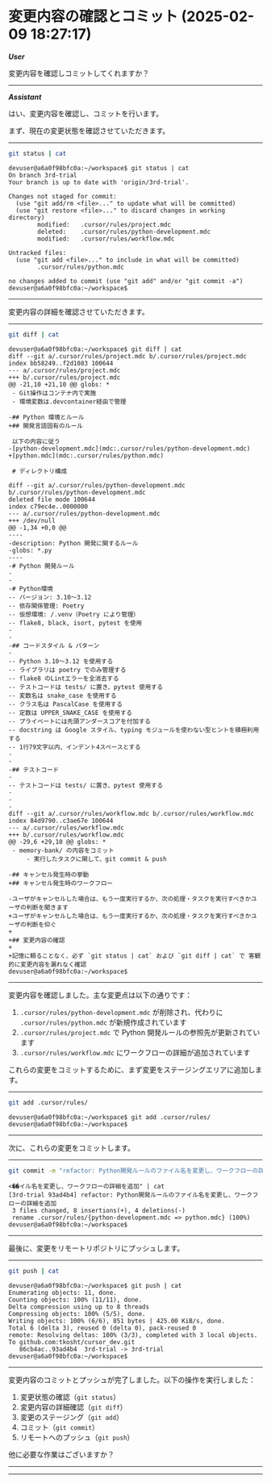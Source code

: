 <!-- Generated by SpecStory -->

# 変更内容の確認とコミット (2025-02-09 18:27:17)

_**User**_

変更内容を確認しコミットしてくれますか？

---

_**Assistant**_

はい、変更内容を確認し、コミットを行います。

まず、現在の変更状態を確認させていただきます。

---

```bash
git status | cat
```

```
devuser@a6a0f98bfc0a:~/workspace$ git status | cat
On branch 3rd-trial
Your branch is up to date with 'origin/3rd-trial'.

Changes not staged for commit:
  (use "git add/rm <file>..." to update what will be committed)
  (use "git restore <file>..." to discard changes in working directory)
        modified:   .cursor/rules/project.mdc
        deleted:    .cursor/rules/python-development.mdc
        modified:   .cursor/rules/workflow.mdc

Untracked files:
  (use "git add <file>..." to include in what will be committed)
        .cursor/rules/python.mdc

no changes added to commit (use "git add" and/or "git commit -a")
devuser@a6a0f98bfc0a:~/workspace$
```

---



変更内容の詳細を確認させていただきます。

---

```bash
git diff | cat
```

```
devuser@a6a0f98bfc0a:~/workspace$ git diff | cat
diff --git a/.cursor/rules/project.mdc b/.cursor/rules/project.mdc
index bb58249..f2d1083 100644
--- a/.cursor/rules/project.mdc
+++ b/.cursor/rules/project.mdc
@@ -21,10 +21,10 @@ globs: *
 - Git操作はコンテナ内で実施
 - 環境変数は.devcontainer経由で管理
 
-## Python 環境とルール
+## 開発言語固有のルール
 
 以下の内容に従う
-[python-development.mdc](mdc:.cursor/rules/python-development.mdc)
+[python.mdc](mdc:.cursor/rules/python.mdc)
 
 # ディレクトリ構成
 
diff --git a/.cursor/rules/python-development.mdc b/.cursor/rules/python-development.mdc
deleted file mode 100644
index c79ec4e..0000000
--- a/.cursor/rules/python-development.mdc
+++ /dev/null
@@ -1,34 +0,0 @@
----
-description: Python 開発に関するルール
-globs: *.py
----
-# Python 開発ルール
-
-
-# Python環境
-- バージョン: 3.10～3.12
-- 依存関係管理: Poetry
-- 仮想環境: /.venv（Poetry により管理）
-- flake8, black, isort, pytest を使用
-
-
-## コードスタイル & パターン
-
-- Python 3.10～3.12 を使用する
-- ライブラリは poetry でのみ管理する
-- flake8 のLintエラーを全消去する
-- テストコードは tests/ に置き、pytest 使用する
-- 変数名は snake_case を使用する
-- クラス名は PascalCase を使用する
-- 定数は UPPER_SNAKE_CASE を使用する
-- プライベートには先頭アンダースコアを付加する
-- docstring は Google スタイル、typing モジュールを使わない型ヒントを積極利用する
-- 1行79文字以内、インデント4スペースとする
-
-
-## テストコード
-
-- テストコードは tests/ に置き、pytest 使用する
-
-
-
diff --git a/.cursor/rules/workflow.mdc b/.cursor/rules/workflow.mdc
index 84d9790..c3ae67e 100644
--- a/.cursor/rules/workflow.mdc
+++ b/.cursor/rules/workflow.mdc
@@ -29,6 +29,10 @@ globs: *
 - memory-bank/ の内容をコミット
     - 実行したタスクに関して、git commit & push
 
-## キャンセル発生時の挙動
+## キャンセル発生時のワークフロー
 
-ユーザがキャンセルした場合は、もう一度実行するか、次の処理・タスクを実行すべきかユーザの判断を聞きます
+ユーザがキャンセルした場合は、もう一度実行するか、次の処理・タスクを実行すべきかユーザの判断を仰ぐ
+
+## 変更内容の確認
+
+記憶に頼ることなく、必ず `git status | cat` および `git diff | cat` で 客観的に変更内容を漏れなく確認
devuser@a6a0f98bfc0a:~/workspace$
```

---



変更内容を確認しました。主な変更点は以下の通りです：

1. `.cursor/rules/python-development.mdc` が削除され、代わりに `.cursor/rules/python.mdc` が新規作成されています
2. `.cursor/rules/project.mdc` で Python 開発ルールの参照先が更新されています
3. `.cursor/rules/workflow.mdc` にワークフローの詳細が追加されています

これらの変更をコミットするために、まず変更をステージングエリアに追加します。

---

```bash
git add .cursor/rules/
```

```
devuser@a6a0f98bfc0a:~/workspace$ git add .cursor/rules/
devuser@a6a0f98bfc0a:~/workspace$
```

---



次に、これらの変更をコミットします。

---

```bash
git commit -m "refactor: Python開発ルールのファイル名を変更し、ワークフローの詳細を追加" | cat
```

```
<��イル名を変更し、ワークフローの詳細を追加" | cat
[3rd-trial 93ad4b4] refactor: Python開発ルールのファイル名を変更し、ワークフローの詳細を追加
 3 files changed, 8 insertions(+), 4 deletions(-)
 rename .cursor/rules/{python-development.mdc => python.mdc} (100%)
devuser@a6a0f98bfc0a:~/workspace$
```

---







最後に、変更をリモートリポジトリにプッシュします。

---

```bash
git push | cat
```

```
devuser@a6a0f98bfc0a:~/workspace$ git push | cat
Enumerating objects: 11, done.
Counting objects: 100% (11/11), done.
Delta compression using up to 8 threads
Compressing objects: 100% (5/5), done.
Writing objects: 100% (6/6), 851 bytes | 425.00 KiB/s, done.
Total 6 (delta 3), reused 0 (delta 0), pack-reused 0
remote: Resolving deltas: 100% (3/3), completed with 3 local objects.
To github.com:tkosht/cursor_dev.git
   86cb4ac..93ad4b4  3rd-trial -> 3rd-trial
devuser@a6a0f98bfc0a:~/workspace$
```

---



変更内容のコミットとプッシュが完了しました。以下の操作を実行しました：

1. 変更状態の確認（`git status`）
2. 変更内容の詳細確認（`git diff`）
3. 変更のステージング（`git add`）
4. コミット（`git commit`）
5. リモートへのプッシュ（`git push`）

他に必要な作業はございますか？

---



---

